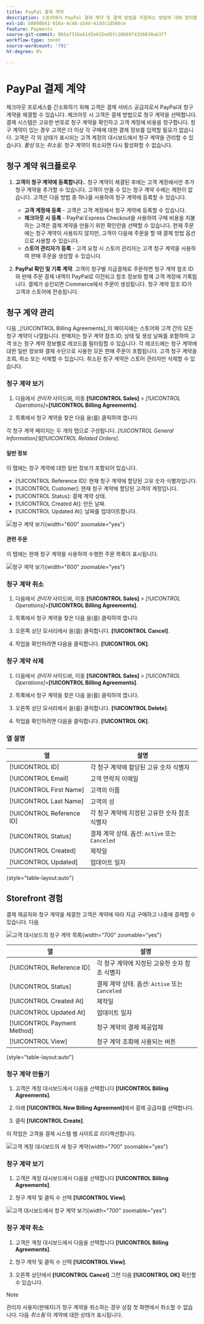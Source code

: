 ```yaml
---
title: PayPal 결제 계약
description: 스토어에서 PayPal 결제 계약 및 결제 방법을 지원하는 방법에 대해 알아봅니다.
exl-id: b0800b41-816a-4c48-a54d-41ddc1d586ce
feature: Payments
source-git-commit: 8b5af316ab1d2e632ed5fc2066974326830ab3f7
workflow-type: tm+mt
source-wordcount: '791'
ht-degree: 0%

---
```


# PayPal 결제 계약

체크아웃 프로세스를 간소화하기 위해 고객은 결제 서비스 공급자로서 PayPal과 청구 계약을 체결할 수 있습니다. 체크아웃 시 고객은 결제 방법으로 청구 계약을 선택합니다. 결제 시스템은 고유한 번호로 청구 계약을 확인하고 고객 계정에 비용을 청구합니다. 청구 계약이 있는 경우 고객은 더 이상 각 구매에 대한 결제 정보를 입력할 필요가 없습니다. 고객은 각 의 상태가 표시되는 고객 계정의 대시보드에서 청구 계약을 관리할 수 있습니다. _활성_ 또는 _취소됨_. 청구 계약이 취소되면 다시 활성화할 수 없습니다.

## 청구 계약 워크플로우

1. **고객이 청구 계약에 등록합니다.**. 청구 계약이 체결된 후에는 고객 계정에서만 추가 청구 계약을 추가할 수 있습니다. 고객이 만들 수 있는 청구 계약 수에는 제한이 없습니다. 고객은 다음 방법 중 하나를 사용하여 청구 계약에 등록할 수 있습니다.

   - **고객 계정에 등록** - 고객은 고객 계정에서 청구 계약에 등록할 수 있습니다.
   - **체크아웃 시 등록** - PayPal Express Checkout을 사용하여 구매 비용을 지불하는 고객은 결제 계약을 만들기 위한 확인란을 선택할 수 있습니다. 현재 주문에는 청구 계약이 사용되지 않지만, 고객이 다음에 주문을 할 때 결제 방법 옵션으로 사용할 수 있습니다.
   - **스토어 관리자가 등록** - 고객 요청 시 스토어 관리자는 고객 청구 계약을 사용하여 판매 주문을 생성할 수 있습니다.

1. **PayPal 확인 및 기록 계약**. 고객이 청구별 지급결제로 주문하면 청구 계약 참조 ID와 판매 주문 결제 내역이 PayPal로 이전되고 참조 정보와 함께 고객 계정에 기록됩니다. 결제가 승인되면 Commerce에서 주문이 생성됩니다. 청구 계약 참조 ID가 고객과 스토어에 전송됩니다.

## 청구 계약 관리

다음 _[!UICONTROL Billing Agreements]_이 페이지에는 스토어와 고객 간의 모든 청구 계약이 나열됩니다. 판매자는 청구 계약 참조 ID, 상태 및 생성 날짜를 포함하여 고객 또는 청구 계약 정보별로 레코드를 필터링할 수 있습니다. 각 레코드에는 청구 계약에 대한 일반 정보와 결제 수단으로 사용한 모든 판매 주문이 포함됩니다. 고객 청구 계약을 조회, 취소 또는 삭제할 수 있습니다. 취소된 청구 계약은 스토어 관리자만 삭제할 수 있습니다.

### 청구 계약 보기

1. 다음에서 _관리자_ 사이드바, 이동 **[!UICONTROL Sales]** > _[!UICONTROL Operations]_>**[!UICONTROL Billing Agreements]**.

1. 목록에서 청구 계약을 찾은 다음 을(를) 클릭하여 엽니다.

각 청구 계약 페이지는 두 개의 탭으로 구성됩니다. _[!UICONTROL General Information]_및_[!UICONTROL Related Orders]_.

#### 일반 정보

이 탭에는 청구 계약에 대한 일반 정보가 포함되어 있습니다.

- [!UICONTROL Reference ID]: 현재 청구 계약에 할당된 고유 숫자 식별자입니다.
- [!UICONTROL Customer]: 현재 청구 계약에 할당된 고객의 계정입니다.
- [!UICONTROL Status]: 결제 계약 상태.
- [!UICONTROL Created At]: 만든 날짜.
- [!UICONTROL Updated At]: 날짜를 업데이트합니다.

![청구 계약 보기](./assets/billing-agreement-view.png){width="600" zoomable="yes"}

#### 관련 주문

이 탭에는 현재 청구 계약을 사용하여 수행한 주문 목록이 표시됩니다.

![청구 계약 보기](./assets/billing-agreement-related-orders.png){width="600" zoomable="yes"}

### 청구 계약 취소

1. 다음에서 _관리자_ 사이드바, 이동 **[!UICONTROL Sales]** > _[!UICONTROL Operations]_>**[!UICONTROL Billing Agreements]**.

1. 목록에서 청구 계약을 찾은 다음 을(를) 클릭하여 엽니다.

1. 오른쪽 상단 모서리에서 을(를) 클릭합니다. **[!UICONTROL Cancel]**.

1. 작업을 확인하려면 다음을 클릭합니다. **[!UICONTROL OK]**.

### 청구 계약 삭제

1. 다음에서 _관리자_ 사이드바, 이동 **[!UICONTROL Sales]** > _[!UICONTROL Operations]_>**[!UICONTROL Billing Agreements]**.

1. 목록에서 청구 계약을 찾은 다음 을(를) 클릭하여 엽니다.

1. 오른쪽 상단 모서리에서 을(를) 클릭합니다. **[!UICONTROL Delete]**.

1. 작업을 확인하려면 다음을 클릭합니다. **[!UICONTROL OK]**.

### 열 설명

| 열 | 설명 |
|--- |--- |
| [!UICONTROL ID] | 각 청구 계약에 할당된 고유 숫자 식별자 |
| [!UICONTROL Email] | 고객 연락처 이메일 |
| [!UICONTROL First Name] | 고객의 이름 |
| [!UICONTROL Last Name] | 고객의 성 |
| [!UICONTROL Reference ID] | 각 청구 계약에 지정된 고유한 숫자 참조 식별자 |
| [!UICONTROL Status] | 결제 계약 상태. 옵션: `Active` 또는 `Canceled` |
| [!UICONTROL Created] | 제작일 |
| [!UICONTROL Updated] | 업데이트 일자 |

{style="table-layout:auto"}

## Storefront 경험

결제 제공자와 청구 계약을 체결한 고객은 계약에 따라 지금 구매하고 나중에 결제할 수 있습니다. 다음

![고객 대시보드의 청구 계약 목록](./assets/billing-agreements-dashboard.png){width="700" zoomable="yes"}

| 열 | 설명 |
|--- |--- |
| [!UICONTROL Reference ID] | 각 청구 계약에 지정된 고유한 숫자 참조 식별자 |
| [!UICONTROL Status] | 결제 계약 상태. 옵션: `Active` 또는 `Canceled` |
| [!UICONTROL Created At] | 제작일 |
| [!UICONTROL Updated At] | 업데이트 일자 |
| [!UICONTROL Payment Method] | 청구 계약의 결제 제공업체 |
| [!UICONTROL View] | 청구 계약 조회에 사용되는 버튼 |

{style="table-layout:auto"}

### 청구 계약 만들기

1. 고객은 계정 대시보드에서 다음을 선택합니다 **[!UICONTROL Billing Agreements]**.

1. 아래 **[!UICONTROL New Billing Agreement]**&#x200B;에서 결제 공급자를 선택합니다.

1. 클릭 **[!UICONTROL Create]**.

이 작업은 고객을 결제 시스템 웹 사이트로 리디렉션합니다.

![고객 계정 대시보드의 새 청구 계약](./assets/create-billing-agreement-dashboard.png){width="700" zoomable="yes"}

### 청구 계약 보기

1. 고객은 계정 대시보드에서 다음을 선택합니다 **[!UICONTROL Billing Agreements]**.

1. 청구 계약 및 클릭 수 선택 **[!UICONTROL View]**.

![고객 대시보드에서 청구 계약 보기](./assets/view-billing-agreement.png){width="700" zoomable="yes"}

### 청구 계약 취소

1. 고객은 계정 대시보드에서 다음을 선택합니다 **[!UICONTROL Billing Agreements]**.

1. 청구 계약 및 클릭 수 선택 **[!UICONTROL View]**.

1. 오른쪽 상단에서 **[!UICONTROL Cancel]** 그런 다음 **[!UICONTROL OK]** 확인할 수 있습니다.

>[!NOTE]
>
>관리자 사용자(판매자)가 청구 계약을 취소하는 경우 상점 첫 화면에서 취소할 수 없습니다. 다음 _취소됨_ 이 계약에 대한 상태가 표시됩니다.
